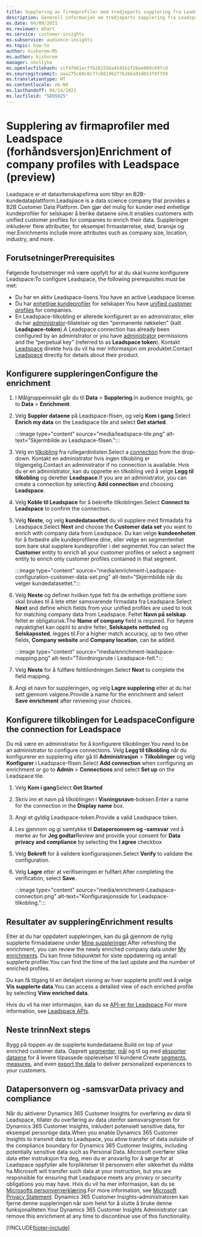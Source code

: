 ```yaml
---
title: Supplering av firmaprofiler med tredjeparts supplering fra Leadspace
description: Generell informasjon om tredjeparts supplering fra Leadspace.
ms.date: 04/09/2021
ms.reviewer: mhart
ms.service: customer-insights
ms.subservice: audience-insights
ms.topic: how-to
author: kishorem-MS
ms.author: kishorem
manager: shellyha
ms.openlocfilehash: ccf4f661ecffb281556a4545b1f26ee809c697cd
ms.sourcegitcommit: aaa275c60c0c77c88196277b266a91d653f8f759
ms.translationtype: HT
ms.contentlocale: nb-NO
ms.lasthandoff: 04/14/2021
ms.locfileid: "5895925"
---
```

# <a name="enrichment-of-company-profiles-with-leadspace-preview"></a><span data-ttu-id="706dc-103">Supplering av firmaprofiler med Leadspace (forhåndsversjon)</span><span class="sxs-lookup"><span data-stu-id="706dc-103">Enrichment of company profiles with Leadspace (preview)</span></span>

<span data-ttu-id="706dc-104">Leadspace er et datavitenskapsfirma som tilbyr en B2B-kundedataplattform.</span><span class="sxs-lookup"><span data-stu-id="706dc-104">Leadspace is a data science company that provides a B2B Customer Data Platform.</span></span> <span data-ttu-id="706dc-105">Den gjør det mulig for kunder med enhetlige kundeprofiler for selskaper å berike dataene sine.</span><span class="sxs-lookup"><span data-stu-id="706dc-105">It enables customers with unified customer profiles for companies to enrich their data.</span></span> <span data-ttu-id="706dc-106">Suppleringer inkluderer flere attributter, for eksempel firmastørrelse, sted, bransje og mer.</span><span class="sxs-lookup"><span data-stu-id="706dc-106">Enrichments include more attributes such as company size, location, industry, and more.</span></span>

## <a name="prerequisites"></a><span data-ttu-id="706dc-107">Forutsetninger</span><span class="sxs-lookup"><span data-stu-id="706dc-107">Prerequisites</span></span>

<span data-ttu-id="706dc-108">Følgende forutsetninger må være oppfylt for at du skal kunne konfigurere Leadspace:</span><span class="sxs-lookup"><span data-stu-id="706dc-108">To configure Leadspace, the following prerequisites must be met:</span></span>

- <span data-ttu-id="706dc-109">Du har en aktiv Leadspace-lisens.</span><span class="sxs-lookup"><span data-stu-id="706dc-109">You have an active Leadspace license.</span></span>
- <span data-ttu-id="706dc-110">Du har [enhetlige kundeprofiler](customer-profiles.md) for selskaper.</span><span class="sxs-lookup"><span data-stu-id="706dc-110">You have [unified customer profiles](customer-profiles.md) for companies.</span></span>
- <span data-ttu-id="706dc-111">En Leadspace-tilkobling er allerede konfigurert av en administrator, eller du har [administrator](permissions.md#administrator)-tillatelser og den "permanente nøkkelen" (kalt **Leadspace-token**).</span><span class="sxs-lookup"><span data-stu-id="706dc-111">A Leadspace connection has already been configured by an administrator or you have [administrator](permissions.md#administrator) permissions and the “perpetual key” (referred to as **Leadspace token**).</span></span> <span data-ttu-id="706dc-112">Kontakt [Leadspace](https://www.leadspace.com/products/leadspace-on-demand/) direkte hvis du vil ha mer informasjon om produktet.</span><span class="sxs-lookup"><span data-stu-id="706dc-112">Contact [Leadspace](https://www.leadspace.com/products/leadspace-on-demand/) directly for details about their product.</span></span>

## <a name="configure-the-enrichment"></a><span data-ttu-id="706dc-113">Konfigurere suppleringen</span><span class="sxs-lookup"><span data-stu-id="706dc-113">Configure the enrichment</span></span>

1. <span data-ttu-id="706dc-114">I Målgruppeinnsikt går du til **Data** > **Supplering**.</span><span class="sxs-lookup"><span data-stu-id="706dc-114">In audience insights, go to **Data** > **Enrichment**.</span></span>

1. <span data-ttu-id="706dc-115">Velg **Suppler dataene** på Leadspace-flisen, og velg **Kom i gang**.</span><span class="sxs-lookup"><span data-stu-id="706dc-115">Select **Enrich my data** on the Leadspace tile and select **Get started**.</span></span>

   :::image type="content" source="media/leadspace-tile.png" alt-text="Skjermbilde av Leadspace-flisen.":::

1. <span data-ttu-id="706dc-117">Velg en [tilkobling](connections.md) fra rullegardinlisten.</span><span class="sxs-lookup"><span data-stu-id="706dc-117">Select a [connection](connections.md) from the drop-down.</span></span> <span data-ttu-id="706dc-118">Kontakt en administrator hvis ingen tilkobling er tilgjengelig.</span><span class="sxs-lookup"><span data-stu-id="706dc-118">Contact an administrator if no connection is available.</span></span> <span data-ttu-id="706dc-119">Hvis du er en administrator, kan du opprette en tilkobling ved å velge **Legg til tilkobling** og deretter **Leadspace**.</span><span class="sxs-lookup"><span data-stu-id="706dc-119">If you are an administrator, you can create a connection by selecting **Add connection** and choosing **Leadspace**.</span></span> 

1. <span data-ttu-id="706dc-120">Velg **Koble til Leadspace** for å bekrefte tilkoblingen.</span><span class="sxs-lookup"><span data-stu-id="706dc-120">Select **Connect to Leadspace** to confirm the connection.</span></span>

1. <span data-ttu-id="706dc-121">Velg **Neste**, og velg **kundedatasettet** du vil supplere med firmadata fra Leadspace.</span><span class="sxs-lookup"><span data-stu-id="706dc-121">Select **Next** and choose the **Customer data set** you want to enrich with company data from Leadspace.</span></span> <span data-ttu-id="706dc-122">Du kan velge **kundeenheten** for å forbedre alle kundeprofilene dine, eller velge en segmentenhet som bare skal supplere kundeprofiler i det segmentet.</span><span class="sxs-lookup"><span data-stu-id="706dc-122">You can select the **Customer** entity to enrich all your customer profiles or select a segment entity to enrich only customer profiles contained in that segment.</span></span>

    :::image type="content" source="media/enrichment-Leadspace-configuration-customer-data-set.png" alt-text="Skjermbilde når du velger kundedatasettet.":::

1. <span data-ttu-id="706dc-124">Velg **Neste** og definer hvilken type felt fra de enhetlige profilene som skal brukes til å lete etter samsvarende firmadata fra Leadspace.</span><span class="sxs-lookup"><span data-stu-id="706dc-124">Select **Next** and define which fields from your unified profiles are used to look for matching company data from Leadspace.</span></span> <span data-ttu-id="706dc-125">Feltet **Navn på selskap** feltet er obligatorisk.</span><span class="sxs-lookup"><span data-stu-id="706dc-125">The **Name of company** field is required.</span></span> <span data-ttu-id="706dc-126">For høyere nøyaktighet kan opptil to andre felter, **Selskapets nettsted** og **Selskapssted**, legges til.</span><span class="sxs-lookup"><span data-stu-id="706dc-126">For a higher match accuracy, up to two other fields, **Company website** and **Company location**, can be added.</span></span>

   :::image type="content" source="media/enrichment-leadspace-mapping.png" alt-text="Tilordningsrute i Leadspace-felt.":::

1. <span data-ttu-id="706dc-128">Velg **Neste** for å fullføre felttilordningen.</span><span class="sxs-lookup"><span data-stu-id="706dc-128">Select **Next** to complete the field mapping.</span></span>

1. <span data-ttu-id="706dc-129">Angi et navn for suppleringen, og velg **Lagre supplering** etter at du har sett gjennom valgene.</span><span class="sxs-lookup"><span data-stu-id="706dc-129">Provide a name for the enrichment and select **Save enrichment** after reviewing your choices.</span></span>


## <a name="configure-the-connection-for-leadspace"></a><span data-ttu-id="706dc-130">Konfigurere tilkoblingen for Leadspace</span><span class="sxs-lookup"><span data-stu-id="706dc-130">Configure the connection for Leadspace</span></span> 

<span data-ttu-id="706dc-131">Du må være en administrator for å konfigurere tilkoblinger.</span><span class="sxs-lookup"><span data-stu-id="706dc-131">You need to be an administrator to configure connections.</span></span> <span data-ttu-id="706dc-132">Velg **Legg til tilkobling** når du konfigurerer en supplering *eller* gå til **Administrasjon** > **Tilkoblinger** og velg **Konfigurer** i Leadspace-flisen.</span><span class="sxs-lookup"><span data-stu-id="706dc-132">Select **Add connection** when configuring an enrichment *or* go to **Admin** > **Connections** and select **Set up** on the Leadspace tile.</span></span>

1. <span data-ttu-id="706dc-133">Velg **Kom i gang**</span><span class="sxs-lookup"><span data-stu-id="706dc-133">Select **Get Started**</span></span> 

1. <span data-ttu-id="706dc-134">Skriv inn et navn på tilkoblingen i **Visningsnavn**-boksen.</span><span class="sxs-lookup"><span data-stu-id="706dc-134">Enter a name for the connection in the **Display name** box.</span></span>

1. <span data-ttu-id="706dc-135">Angi et gyldig Leadspace-token.</span><span class="sxs-lookup"><span data-stu-id="706dc-135">Provide a valid Leadspace token.</span></span>

1. <span data-ttu-id="706dc-136">Les gjennom og gi samtykke til **Datapersonvern og -samsvar** ved å merke av for **Jeg godtar**</span><span class="sxs-lookup"><span data-stu-id="706dc-136">Review and provide your consent for **Data privacy and compliance** by selecting the **I agree** checkbox</span></span>

1. <span data-ttu-id="706dc-137">Velg **Bekreft** for å validere konfigurasjonen.</span><span class="sxs-lookup"><span data-stu-id="706dc-137">Select **Verify** to validate the configuration.</span></span>

1. <span data-ttu-id="706dc-138">Velg **Lagre** etter at verifiseringen er fullført.</span><span class="sxs-lookup"><span data-stu-id="706dc-138">After completing the verification, select **Save**.</span></span>
   
   :::image type="content" source="media/enrichment-Leadspace-connection.png" alt-text="Konfigurasjonsside for Leadspace-tilkobling.":::

## <a name="enrichment-results"></a><span data-ttu-id="706dc-140">Resultater av supplering</span><span class="sxs-lookup"><span data-stu-id="706dc-140">Enrichment results</span></span>

<span data-ttu-id="706dc-141">Etter at du har oppdatert suppleringen, kan du gå gjennom de nylig supplerte firmadataene under [Mine suppleringer](enrichment-hub.md).</span><span class="sxs-lookup"><span data-stu-id="706dc-141">After refreshing the enrichment, you can review the newly enriched company data under [My enrichments](enrichment-hub.md).</span></span> <span data-ttu-id="706dc-142">Du kan finne tidspunktet for siste oppdatering og antall supplerte profiler.</span><span class="sxs-lookup"><span data-stu-id="706dc-142">You can find the time of the last update and the number of enriched profiles.</span></span>

<span data-ttu-id="706dc-143">Du kan få tilgang til en detaljert visning av hver supplerte profil ved å velge **Vis supplerte data**.</span><span class="sxs-lookup"><span data-stu-id="706dc-143">You can access a detailed view of each enriched profile by selecting **View enriched data**.</span></span>

<span data-ttu-id="706dc-144">Hvis du vil ha mer informasjon, kan du se [API-er for Leadspace](https://support.leadspace.com/hc/en-us/sections/201997649-API).</span><span class="sxs-lookup"><span data-stu-id="706dc-144">For more information, see [Leadspace APIs](https://support.leadspace.com/hc/en-us/sections/201997649-API).</span></span>

## <a name="next-steps"></a><span data-ttu-id="706dc-145">Neste trinn</span><span class="sxs-lookup"><span data-stu-id="706dc-145">Next steps</span></span>

<span data-ttu-id="706dc-146">Bygg på toppen av de supplerte kundedataene.</span><span class="sxs-lookup"><span data-stu-id="706dc-146">Build on top of your enriched customer data.</span></span> <span data-ttu-id="706dc-147">Opprett [segmenter](segments.md), [mål](measures.md) og til og med [eksporter dataene](export-destinations.md) for å levere tilpassede opplevelser til kundene.</span><span class="sxs-lookup"><span data-stu-id="706dc-147">Create [segments](segments.md), [measures](measures.md), and even [export the data](export-destinations.md) to deliver personalized experiences to your customers.</span></span>

## <a name="data-privacy-and-compliance"></a><span data-ttu-id="706dc-148">Datapersonvern og -samsvar</span><span class="sxs-lookup"><span data-stu-id="706dc-148">Data privacy and compliance</span></span>

<span data-ttu-id="706dc-149">Når du aktiverer Dynamics 365 Customer Insights for overføring av data til Leadspace, tillater du overføring av data utenfor samsvarsgrensen for Dynamics 365 Customer Insights, inkludert potensielt sensitive data, for eksempel personlige data.</span><span class="sxs-lookup"><span data-stu-id="706dc-149">When you enable Dynamics 365 Customer Insights to transmit data to Leadspace, you allow transfer of data outside of the compliance boundary for Dynamics 365 Customer Insights, including potentially sensitive data such as Personal Data.</span></span> <span data-ttu-id="706dc-150">Microsoft overfører slike data etter instruksjon fra deg, men du er ansvarlig for å sørge for at Leadspace oppfyller alle forpliktelser til personvern eller sikkerhet du måtte ha.</span><span class="sxs-lookup"><span data-stu-id="706dc-150">Microsoft will transfer such data at your instruction, but you are responsible for ensuring that Leadspace meets any privacy or security obligations you may have.</span></span> <span data-ttu-id="706dc-151">Hvis du vil ha mer informasjon, kan du se [Microsofts personvernerklæring](https://go.microsoft.com/fwlink/?linkid=396732).</span><span class="sxs-lookup"><span data-stu-id="706dc-151">For more information, see [Microsoft Privacy Statement](https://go.microsoft.com/fwlink/?linkid=396732).</span></span>
<span data-ttu-id="706dc-152">Dynamics 365 Customer Insights-administratoren kan fjerne denne suppleringen når som helst for å slutte å bruke denne funksjonaliteten.</span><span class="sxs-lookup"><span data-stu-id="706dc-152">Your Dynamics 365 Customer Insights Administrator can remove this enrichment at any time to discontinue use of this functionality.</span></span>


[!INCLUDE[footer-include](../includes/footer-banner.md)]
